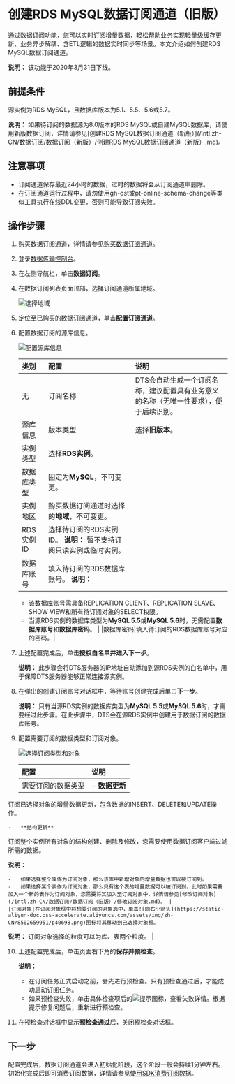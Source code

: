 # 创建RDS MySQL数据订阅通道（旧版）

通过数据订阅功能，您可以实时订阅增量数据，轻松帮助业务实现轻量级缓存更新、业务异步解耦、含ETL逻辑的数据实时同步等场景。本文介绍如何创建RDS MySQL数据订阅通道。

**说明：** 该功能于2020年3月31日下线。

## 前提条件

源实例为RDS MySQL，且数据库版本为5.1、5.5、5.6或5.7。

**说明：** 如果待订阅的数据源为8.0版本的RDS MySQL或自建MySQL数据库，请使用新版数据订阅，详情请参见[创建RDS MySQL数据订阅通道（新版）](/intl.zh-CN/数据订阅/数据订阅（新版）/创建RDS MySQL数据订阅通道（新版）.md)。

## 注意事项

-   订阅通道保存最近24小时的数据，过时的数据将会从订阅通道中删除。
-   在订阅通道运行过程中，请勿使用gh-ost或pt-online-schema-change等类似工具执行在线DDL变更，否则可能导致订阅失败。

## 操作步骤

1.  购买数据订阅通道，详情请参见[购买数据订阅通道]()。
2.  登录[数据传输控制台](https://dts-intl.console.aliyun.com/)。
3.  在左侧导航栏，单击**数据订阅**。
4.  在数据订阅列表页面顶部，选择订阅通道所属地域。

    ![选择地域](https://static-aliyun-doc.oss-accelerate.aliyuncs.com/assets/img/zh-CN/1428919951/p51699.png)

5.  定位至已购买的数据订阅通道，单击**配置订阅通道**。
6.  配置数据订阅的源库信息。

    ![配置源库信息](https://static-aliyun-doc.oss-accelerate.aliyuncs.com/assets/img/zh-CN/2297248951/p50973.png)

    |类别|配置|说明|
    |:-|:-|:-|
    |无|订阅名称|DTS会自动生成一个订阅名称，建议配置具有业务意义的名称（无唯一性要求），便于后续识别。|
    |源库信息|版本类型|选择**旧版本**。|
    |实例类型|选择**RDS实例**。|
    |数据库类型|固定为**MySQL**，不可变更。|
    |实例地区|购买数据订阅通道时选择的**地域**，不可变更。|
    |RDS实例ID|选择待订阅的RDS实例ID。 **说明：** 暂不支持订阅只读实例或临时实例。 |
    |数据库账号|填入待订阅的RDS数据库账号。 **说明：**

    -   该数据库账号需具备REPLICATION CLIENT、REPLICATION SLAVE、SHOW VIEW和所有待订阅对象的SELECT权限。
    -   当源RDS实例的数据库类型为**MySQL 5.5**或**MySQL 5.6**时，无需配置**数据库账号**和**数据库密码**。 |
    |数据库密码|填入待订阅的RDS数据库账号对应的密码。|

7.  上述配置完成后，单击**授权白名单并进入下一步**。

    **说明：** 此步骤会将DTS服务器的IP地址自动添加到源RDS实例的白名单中，用于保障DTS服务器能够正常连接源实例。

8.  在弹出的创建订阅账号对话框中，等待账号创建完成后单击**下一步**。

    **说明：** 只有当源RDS实例的数据库类型为**MySQL 5.5**或**MySQL 5.6**时，才需要经过此步骤。在此步骤中，DTS会在源RDS实例中创建用于数据订阅的数据库账号。

9.  配置需要订阅的数据类型和订阅对象。

    ![选择订阅类型和对象](https://static-aliyun-doc.oss-accelerate.aliyuncs.com/assets/img/zh-CN/4256539951/p48087.png)

    |配置|说明|
    |:-|:-|
    |需要订阅的数据类型|    -   **数据更新**

订阅已选择对象的增量数据更新，包含数据的INSERT、DELETE和UPDATE操作。

    -   **结构更新**

订阅整个实例所有对象的结构创建、删除及修改，您需要使用数据订阅客户端过滤所需的数据。

**说明：**

    -   如果选择整个库作为订阅对象，那么该库中新增对象的增量数据也可以被订阅到。
    -   如果选择某个表作为订阅对象，那么只有这个表的增量数据可以被订阅到。此时如果需要加入一个新的表作为订阅对象，您需要将其加入至订阅对象中，详情请参见[修改订阅对象](/intl.zh-CN/数据订阅/数据订阅（旧版）/修改订阅对象.md)。 |
    |订阅对象|在订阅对象框中将想要订阅的对象选中，单击![向右小箭头](https://static-aliyun-doc.oss-accelerate.aliyuncs.com/assets/img/zh-CN/8502659951/p40698.png)图标将其移动到已选择对象框。

**说明：** 订阅对象选择的粒度可以为库、表两个粒度。 |

10. 上述配置完成后，单击页面右下角的**保存并预检查**。

    **说明：**

    -   在订阅任务正式启动之前，会先进行预检查。只有预检查通过后，才能成功启动订阅任务。
    -   如果预检查失败，单击具体检查项后的![提示](https://static-aliyun-doc.oss-accelerate.aliyuncs.com/assets/img/zh-CN/8502659951/p47468.png)图标，查看失败详情。根据提示修复问题后，重新进行预检查。
11. 在预检查对话框中显示**预检查通过**后，关闭预检查对话框。

## 下一步

配置完成后，数据订阅通道会进入初始化阶段，这个阶段一般会持续1分钟左右。初始化完成后即可消费订阅数据，详情请参见[使用SDK消费订阅数据](https://www.alibabacloud.com/help/zh/doc-detail/26647.htm)。

